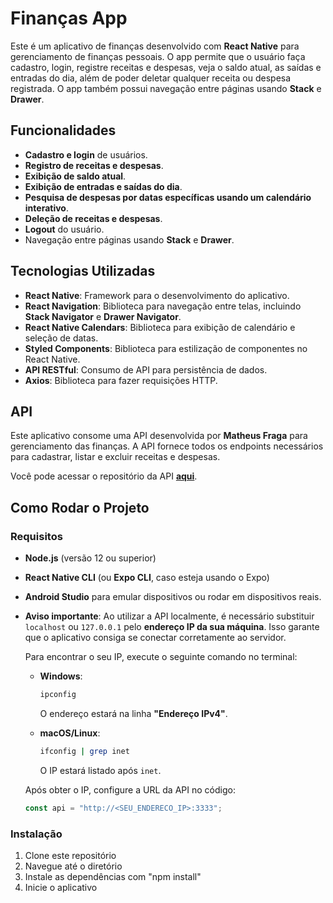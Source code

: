 # Finanças App

Este é um aplicativo de finanças desenvolvido com **React Native** para gerenciamento de finanças pessoais. O app permite que o usuário faça cadastro, login, registre receitas e despesas, veja o saldo atual, as saídas e entradas do dia, além de poder deletar qualquer receita ou despesa registrada. O app também possui navegação entre páginas usando **Stack** e **Drawer**.

## Funcionalidades

- **Cadastro e login** de usuários.
- **Registro de receitas e despesas**.
- **Exibição de saldo atual**.
- **Exibição de entradas e saídas do dia**.
- **Pesquisa de despesas por datas específicas usando um calendário interativo**.
- **Deleção de receitas e despesas**.
- **Logout** do usuário.
- Navegação entre páginas usando **Stack** e **Drawer**.

## Tecnologias Utilizadas

- **React Native**: Framework para o desenvolvimento do aplicativo.
- **React Navigation**: Biblioteca para navegação entre telas, incluindo **Stack Navigator** e **Drawer Navigator**.
- **React Native Calendars**: Biblioteca para exibição de calendário e seleção de datas.
- **Styled Components**: Biblioteca para estilização de componentes no React Native.
- **API RESTful**: Consumo de API para persistência de dados.
- **Axios**: Biblioteca para fazer requisições HTTP.

## API

Este aplicativo consome uma API desenvolvida por **Matheus Fraga** para gerenciamento das finanças. A API fornece todos os endpoints necessários para cadastrar, listar e excluir receitas e despesas.

Você pode acessar o repositório da API **[aqui](https://github.com/devfraga/backend-financas)**.

## Como Rodar o Projeto

### Requisitos

- **Node.js** (versão 12 ou superior)
- **React Native CLI** (ou **Expo CLI**, caso esteja usando o Expo)
- **Android Studio** para emular dispositivos ou rodar em dispositivos reais.
- **Aviso importante**: Ao utilizar a API localmente, é necessário substituir `localhost` ou `127.0.0.1` pelo **endereço IP da sua máquina**. Isso garante que o aplicativo consiga se conectar corretamente ao servidor.  

  Para encontrar o seu IP, execute o seguinte comando no terminal:  

  - **Windows**:  
    ```bash
    ipconfig
    ```  
    O endereço estará na linha **"Endereço IPv4"**.  

  - **macOS/Linux**:  
    ```bash
    ifconfig | grep inet
    ```  
    O IP estará listado após `inet`.  

  Após obter o IP, configure a URL da API no código:  

  ```javascript
  const api = "http://<SEU_ENDERECO_IP>:3333";

### Instalação

1. Clone este repositório
2.  Navegue até o diretório
3.  Instale as dependências com "npm install"
4.  Inicie o aplicativo
